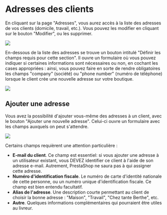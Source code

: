 # Adresses des clients

En cliquant sur la page "Adresses", vous aurez accès à la liste des adresses de vos clients (domicile, travail, etc.). Vous pouvez les modifier en cliquant sur le bouton "Modifier", ou les supprimer.

![](../../../.gitbook/assets/52298251.png)

En-dessous de la liste des adresses se trouve un bouton intitulé "Définir les champs requis pour cette section". Il ouvre un formulaire où vous pouvez indiquer si certaines informations sont nécessaires ou non, en cochant les cases appropriées : ainsi, vous pouvez faire en sorte de rendre obligatoires les champs "company" (société) ou "phone number" (numéro de téléphone) lorsque le client crée une nouvelle adresse sur votre boutique.

![](../../../.gitbook/assets/52298252.png)

## Ajouter une adresse <a href="adressesdesclients-ajouteruneadresse" id="adressesdesclients-ajouteruneadresse"></a>

Vous avez la possibilité d'ajouter vous-même des adresses à un client, avec le bouton "Ajouter une nouvelle adresse". Celui-ci ouvre un formulaire avec les champs auxquels on peut s'attendre.

![](../../../.gitbook/assets/52298250.png)

Certains champs requièrent une attention particulière :

* **E-mail du client**. Ce champ est essentiel: si vous ajouter une adresse à un utilisateur existant, vous DEVEZ identifier ce client à l'aide de son adresse e-mail. Autrement, PrestaShop ne saura pas à qui assigner cette adresse.
* **Numéro d'identification fiscale**. Le numéro de carte d'identité nationale de cette personne, ou un numéro unique d'identification fiscale. Ce champ est bien entendu facultatif.
* **Alias de l'adresse**. Une description courte permettant au client de choisir la bonne adresse : "Maison", "Travail", "Chez tante Berthe", etc.
* **Autre**. Quelques informations complémentaires qui pourraient être utiles au livreur.
